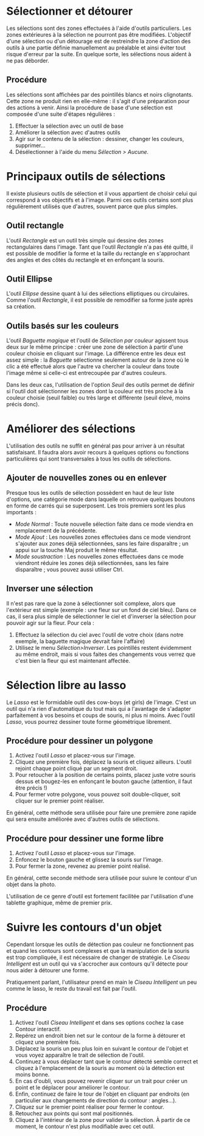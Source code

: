 # Sélectionner et détourer

Les sélections sont des zones effectuées à l'aide d'outils particuliers. Les zones extérieures à la sélection ne pourront pas être modifiées. L'objectif d'une sélection ou d'un détourage est de restreindre la zone d'action des outils à une partie définie manuellement au préalable et ainsi éviter tout risque d'erreur par la suite. En quelque sorte, les sélections nous aident à ne pas déborder.

## Procédure

Les sélections sont affichées par des pointillés blancs et noirs clignotants. Cette zone ne produit rien en elle-même&nbsp;: il s'agit d'une préparation pour des actions à venir. Ainsi la procédure de base d'une sélection est composée d'une suite d'étapes régulières&nbsp;:

1.  Effectuer la sélection avec un outil de base
2.  Améliorer la sélection avec d'autres outils
3.  Agir sur le contenu de la sélection&nbsp;: dessiner, changer les couleurs, supprimer...
4.  Désélectionner à l'aide du menu _Sélection &gt; Aucune_.

# Principaux outils de sélections

Il existe plusieurs outils de sélection et il vous appartient de choisir celui qui correspond à vos objectifs et à l'image. Parmi ces outils certains sont plus régulièrement utilisés que d'autres, souvent parce que plus simples.

## Outil rectangle

L'outil _Rectangle_ est un outil très simple qui dessine des zones rectangulaires dans l'image. Tant que l'outil _Rectangle_ n'a pas été quitté, il est possible de modifier la forme et la taille du rectangle en s'approchant des angles et des côtés du rectangle et en enfonçant la souris.

## Outil Ellipse

L'outil _Ellipse_ dessine quant à lui des sélections elliptiques ou circulaires. Comme l'outil _Rectangle_, il est possible de remodifier sa forme juste après sa création.

## Outils basés sur les couleurs

L'outil _Baguette magique_ et l'outil de _Sélection par couleur_ agissent tous deux sur le même principe&nbsp;: créer une zone de sélection à partir d'une couleur choisie en cliquant sur l'image. La différence entre les deux est assez simple&nbsp;: la _Baguette_ sélectionne seulement autour de la zone où le clic a été effectué alors que l'autre va chercher la couleur dans toute l'image même si celle-ci est entrecoupée par d'autres couleurs.

Dans les deux cas, l'utilisation de l'option _Seuil_ des outils permet de définir si l'outil doit sélectionner les zones dont la couleur est très proche à la couleur choisie (seuil faible) ou très large et différente (seuil élevé, moins précis donc).

# Améliorer des sélections

L'utilisation des outils ne suffit en général pas pour arriver à un résultat satisfaisant. Il faudra alors avoir recours à quelques options ou fonctions particulières qui sont transversales à tous les outils de sélections.

## Ajouter de nouvelles zones ou en enlever

Presque tous les outils de sélection possèdent en haut de leur liste d'options, une catégorie mode dans laquelle on retrouve quelques boutons en forme de carrés qui se superposent. Les trois premiers sont les plus importants&nbsp;:

- _Mode Normal_&nbsp;: Toute nouvelle sélection faite dans ce mode viendra en remplacement de la précédente.
- _Mode Ajout_&nbsp;: Les nouvelles zones effectuées dans ce mode viendront s'ajouter aux zones déjà sélectionnées, sans les faire disparaître&nbsp;; un appui sur la touche Maj produit le même résultat.
- _Mode soustraction_&nbsp;: Les nouvelles zones effectuées dans ce mode viendront réduire les zones déjà sélectionnées, sans les faire disparaître&nbsp;; vous pouvez aussi utiliser Ctrl.

## Inverser une sélection

Il n'est pas rare que la zone à sélectionner soit complexe, alors que l'extérieur est simple (exemple&nbsp;: une fleur sur un fond de ciel bleu). Dans ce cas, il sera plus simple de sélectionner le ciel et d'inverser la sélection pour pouvoir agir sur la fleur. Pour cela&nbsp;:&nbsp;

1.  Effectuez la sélection du ciel avec l'outil de votre choix (dans notre exemple, la baguette magique devrait faire l'affaire)
2.  Utilisez le menu _Sélection&gt;Inverser_. Les pointillés restent évidemment au même endroit, mais si vous faites des changements vous verrez que c'est bien la fleur qui est maintenant affectée.


# Sélection libre au lasso

Le _Lasso_ est le formidable outil des cow-boys (et girls) de l'image. C'est un outil qui n'a rien d'automatique du tout mais qui a l'avantage de s'adapter parfaitement à vos besoins et coups de souris, ni plus ni moins. Avec l'outil _Lasso_, vous pourrez dessiner toute forme géométrique librement.

## Procédure pour dessiner un polygone

1.  Activez l'outil _Lasso_ et placez-vous sur l'image.
2.  Cliquez une première fois, déplacez la souris et cliquez ailleurs. L'outil rejoint chaque point cliqué par un segment droit.
3.  Pour retoucher à la position de certains points, placez juste votre souris dessus et bougez-les en enfonçant le bouton gauche (attention, il faut être précis !)
4.  Pour fermer votre polygone, vous pouvez soit double-cliquer, soit cliquer sur le premier point réaliser.

En général, cette méthode sera utilisée pour faire une première zone rapide qui sera ensuite améliorée avec d'autres outils de sélections.

## Procédure pour dessiner une forme libre

1.  Activez l'outil _Lasso_ et placez-vous sur l'image.
2.  Enfoncez le bouton gauche et glissez la souris sur l'image.
3.  Pour fermer la zone, revenez au premier point réalisé.

En général, cette seconde méthode sera utilisée pour suivre le contour d'un objet dans la photo.

L'utilisation de ce genre d'outil est fortement facilitée par l'utilisation d'une tablette graphique, même de premier prix.

# Suivre les contours d'un objet

Cependant lorsque les outils de détection pas couleur ne fonctionnent pas et quand les contours sont complexes et que la manipulation de la souris est trop compliquée, il est nécessaire de changer de stratégie. Le _Ciseau Intelligent_ est un outil qui va s'accrocher aux contours qu'il détecte pour nous aider à détourer une forme.

Pratiquement parlant, l'utilisateur prend en main le _Ciseau Intelligent_ un peu comme le lasso, le reste du travail est fait par l'outil.

## Procédure

1.  Activez l'outil _Ciseau Intelligent_ et dans ses options cochez la case Contour interactif.
2.  Repérez un endroit bien net sur le contour de la forme à détourer et cliquez une première fois.
3.  Déplacez la souris un peu plus loin en suivant le contour de l'objet et vous voyez apparaître le trait de sélection de l'outil.
4.  Continuez à vous déplacer tant que le contour détecté semble correct et cliquez à l'emplacement de la souris au moment où la détection est moins bonne.
5.  En cas d'oubli, vous pouvez revenir cliquer sur un trait pour créer un point et le déplacer pour améliorer le contour.
6.  Enfin, continuez de faire le tour de l'objet en cliquant par endroits (en particulier aux changements de direction du contour&nbsp;: angles...).
7.  Cliquez sur le premier point réaliser pour fermer le contour.
8.  Retouchez aux points qui sont mal positionnés.
9.  Cliquez à l'intérieur de la zone pour valider la sélection. À partir de ce moment, le contour n'est plus modifiable avec cet outil.
